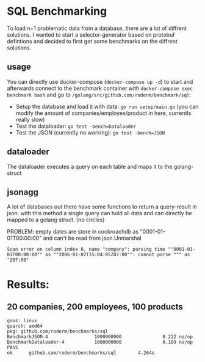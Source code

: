 # SQL Benchmarking
To load n+1 problematic data from a database, there are a lot of diffrent solutions. I wanted to start a selector-generator based on protobuf defintions and decided to first get some benchmarks on the diffrent solutions.

## usage
You can directly use docker-compose (`docker-compose up -d`) to start and afterwards connect to the benchmark container with `docker-compose exec benchmark bash` and go to `/golang/src/github.com/roderm/benchmark/sql`:
- Setup the database and load it with data: `go run setup/main.go` (you can modify the amount of companies/employes/product in here, currentls really slow)
- Test the dataloader: `go test -bench=Dataloader`
- Test the JSON (currently no working): `go test -bench=JSON`

## dataloader
The dataloader executes a query on each table and maps it to the golang-struct

## jsonagg
A lot of databases out there have some functions to return a query-result in json. with this method a single query can hold all data and can directly be mapped to a golang struct. (no circles)

PROBLEM: empty dates are store in cockroachdb as "0001-01-01T00:00:00" and can't be read from json.Unmarshal
```
Scan error on column index 0, name "company": parsing time ""0001-01-01T00:00:00"" as ""2006-01-02T15:04:05Z07:00"": cannot parse """ as "Z07:00"
```

# Results: 
## 20 companies, 200 employees, 100 products
```
goos: linux
goarch: amd64
pkg: github.com/roderm/benchmarks/sql
BenchmarkJSON-4                 1000000000               0.222 ns/op
BenchmarkDataloader-4           1000000000               0.109 ns/op
PASS
ok      github.com/roderm/benchmarks/sql        4.264s
```